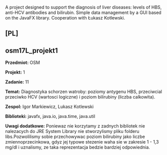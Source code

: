 A project designed to support the diagnosis of liver diseases: levels of HBS, anti-HCV antibodies and bilirubin. Simple data management by a GUI based on the JavaFX library.
Cooperation with Łukasz Kotlewski.

## [PL]
## osm17L_projekt1

**Przedmiot:** OSM

**Projekt:** 1

**Zadanie:** 11

**Temat:** Diagnostyka schorzen watroby: poziomy antygenu HBS, przeciwcial
przeciwko HCV (wartosci logiczne) i poziom bilirubiny (liczba calkowita).

**Zespol:** Igor Markiewicz, Lukasz Kotlewski

**Biblioteki:** javafx, java.io, java.time, java.util

**Uwagi dodatkowe:** Poniewaz nie korzytamy z zadnych bibliotek nie nalezacych do JRE System Library nie stworzylismy pliku folderu libs.Pozwolilismy sobie przechowywac poziom bilirubiny jako liczbe zmiennoprzecinkowa, gdyz jej typowe stezenie waha sie w zakresie 1 - 1,3 mg/dl i uznalismy, ze taka reprezentacja bedzie bardziej odpowiednia.
